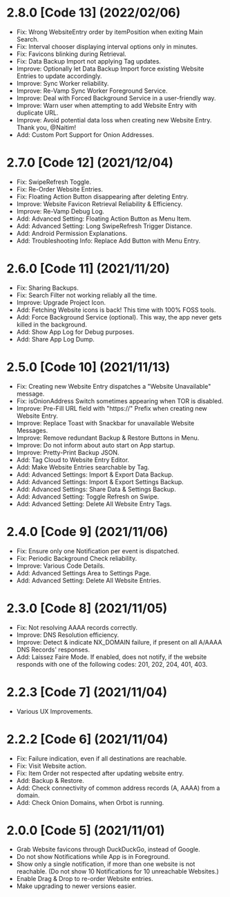 # 2.8.0 [Code 13] (2022/02/06)
- Fix: Wrong WebsiteEntry order by itemPosition when exiting Main Search.
- Fix: Interval chooser displaying interval options only in minutes.
- Fix: Favicons blinking during Retrieval.
- Fix: Data Backup Import not applying Tag updates.
- Improve: Optionally let Data Backup Import force existing Website Entries to update accordingly.
- Improve: Sync Worker reliability.
- Improve: Re-Vamp Sync Worker Foreground Service.
- Improve: Deal with Forced Background Service in a user-friendly way.
- Improve: Warn user when attempting to add Website Entry with duplicate URL.
- Improve: Avoid potential data loss when creating new Website Entry. Thank you, @Naitim!
- Add: Custom Port Support for Onion Addresses.

# 2.7.0 [Code 12] (2021/12/04)
- Fix: SwipeRefresh Toggle.
- Fix: Re-Order Website Entries.
- Fix: Floating Action Button disappearing after deleting Entry.
- Improve: Website Favicon Retrieval Reliability & Efficiency.
- Improve: Re-Vamp Debug Log.
- Add: Advanced Setting: Floating Action Button as Menu Item.
- Add: Advanced Setting: Long SwipeRefresh Trigger Distance.
- Add: Android Permission Explanations.
- Add: Troubleshooting Info: Replace Add Button with Menu Entry.

# 2.6.0 [Code 11] (2021/11/20)
- Fix: Sharing Backups.
- Fix: Search Filter not working reliably all the time.
- Improve: Upgrade Project Icon.
- Add: Fetching Website icons is back! This time with 100% FOSS tools.
- Add: Force Background Service (optional). This way, the app never gets killed in the background.
- Add: Show App Log for Debug purposes.
- Add: Share App Log Dump.

# 2.5.0 [Code 10] (2021/11/13)
- Fix: Creating new Website Entry dispatches a "Website Unavailable" message.
- Fix: isOnionAddress Switch sometimes appearing when TOR is disabled.
- Improve: Pre-Fill URL field with "https://" Prefix when creating new Website Entry.
- Improve: Replace Toast with Snackbar for unavailable Website Messages.
- Improve: Remove redundant Backup & Restore Buttons in Menu.
- Improve: Do not inform about auto start on App startup.
- Improve: Pretty-Print Backup JSON.
- Add: Tag Cloud to Website Entry Editor.
- Add: Make Website Entries searchable by Tag.
- Add: Advanced Settings: Import & Export Data Backup.
- Add: Advanced Settings: Import & Export Settings Backup.
- Add: Advanced Settings: Share Data & Settings Backup.
- Add: Advanced Setting: Toggle Refresh on Swipe.
- Add: Advanced Setting: Delete All Website Entry Tags.

# 2.4.0 [Code 9] (2021/11/06)
- Fix: Ensure only one Notification per event is dispatched.
- Fix: Periodic Background Check reliability.
- Improve: Various Code Details.
- Add: Advanced Settings Area to Settings Page.
- Add: Advanced Setting: Delete All Website Entries.

# 2.3.0 [Code 8] (2021/11/05)
- Fix: Not resolving AAAA records correctly.
- Improve: DNS Resolution efficiency.
- Improve: Detect & indicate NX_DOMAIN failure, if present on all A/AAAA DNS Records' responses.
- Add: Laissez Faire Mode. If enabled, does not notify, if the website responds with one of the following codes: 201, 202, 204, 401, 403.

# 2.2.3 [Code 7] (2021/11/04)
- Various UX Improvements.

# 2.2.2 [Code 6] (2021/11/04)
- Fix: Failure indication, even if all destinations are reachable.
- Fix: Visit Website action.
- Fix: Item Order not respected after updating website entry.
- Add: Backup & Restore.
- Add: Check connectivity of common address records (A, AAAA) from a domain.
- Add: Check Onion Domains, when Orbot is running.

# 2.0.0 [Code 5] (2021/11/01)
- Grab Website favicons through DuckDuckGo, instead of Google.
- Do not show Notifications while App is in Foreground.
- Show only a single notification, if more than one website is not reachable. (Do not show 10 Notifications for 10 unreachable Websites.)
- Enable Drag & Drop to re-order Website entries.
- Make upgrading to newer versions easier.